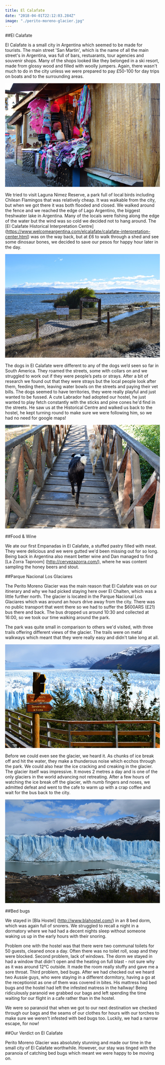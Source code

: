 ```yaml
---
title: El Calafate
date: "2018-04-01T22:12:03.284Z"
image: "./perito-moreno-glacier.jpg"
---
```


##El Calafate

El Calafate is a small city in Argentina which seemed to be made for tourists. The main street 'San Martin', which is the name of all the main street's in Argentina, was full of bars, restuarants, tour agencies and souvenir shops. Many of the shops looked like they belonged in a ski resort, made from glossy wood and filled with woolly jumpers. Again, there wasn't much to do in the city unless we were prepared to pay £50-100 for day trips on boats and to the surrounding areas.

![El Calafate](./el-calafate.jpg "El Calafate")

 We tried to visit Laguna Nimez Reserve, a park full of local birds including Chilean Flamingos that was relatively cheap. It was walkable from the city, but when we got there it was both flooded and closed. We walked around the fence and we reached the edge of Lago Argentino, the biggest freshwater lake in Argentina. Many of the locals were fishing along the edge of the water but the wind was so cold we decided not to hang around. The [El Calafate Historical Interpretation Centre] (https://www.welcomeargentina.com/elcalafate/calafate-interpretation-center.html) was on the way back, but at £6 to walk through a shed and see some dinosaur bones, we decided to save our pesos for happy hour later in the day.

![Laguna Nimez Reserve](./nimez.jpg "Laguna Nimez Reserve")

The dogs in El Calafate were different to any of the dogs we’d seen so far in South America. They roamed the streets, some with collars on and we struggled to work out if they were people’s pets or strays. After a bit of research we found out that they were strays but the local people look after them, feeding them, leaving water bowls on the streets and paying their vet bills. The dogs seemed to have territories, they were really playful and just wanted to be fussed. A cute Labrador had adopted our hostel, he just wanted to play fetch constantly with the sticks and pine cones he'd find in the streets. He saw us at the Historical Centre and walked us back to the hostel, he kept turning round to make sure we were following him, so we had no need for google maps!

![Hostel Dog](./dogs.jpg "Hostel Dog")

##Food & Wine

We ate our first Empanadas in El Calafate, a stuffed pastry filled with meat. They were delicious and we were gutted we'd been missing out for so long. Being back in Argentina also meant better wine and Dan managed to find [La Zorra Taproom] (http://cervezazorra.com/), where he was content sampling the honey beers and stout.

##Parque Nacional Los Glaciares

The Perito Moreno Glacier was the main reason that El Calafate was on our itinerary and why we had picked staying here over El Chalten, which was a little further north. The glacier is located in the Parque Nacional Los Glaciares which was around an hours drive away from the city. There was no public transport that went there so we had to suffer the $600ARS (£21) bus there and back. The bus dropped us around 10:30 and collected at 16:00, so we took our time walking around the park.

The park was quite small in comparison to others we'd visited, with three trails offering different views of the glacier. The trails were on metal walkways which meant that they were really easy and didn't take long at all.

![Perito Moreno Walkway](./walkway.jpg "Perito Moreno Walkway")

Before we could even see the glacier, we heard it. As chunks of ice break off and hit the water, they make a thunderous noise which ecchos through the park. We could also hear the ice cracking and creaking in the glacier. The glacier itself was impressive. It moves 2 metres a day and is one of the only glaciers in the world advancing not retreating. After a few hours of watching the ice break off the glacier, with numb fingers and noses, we admitted defeat and went to the cafe to warm up with a crap coffee and wait for the bus back to the city.

![Ice Falling](./ice-falling.jpg "Ice Falling")

##Bed bugs

We stayed in [Bla Hostel] (http://www.blahostel.com/) in an 8 bed dorm, which was again full of snorers. We struggled to recall a night in a dormatory where we had had a decent nights sleep without someone waking us up in the early hours with their snoring.

Problem one with the hostel was that there were two communal toilets for 50 guests, cleaned once a day. Often there was no toilet roll, soap and they were blocked. Second problem, lack of windows. The dorm we stayed in had a window that didn't open and the heating on full blast - not sure why as it was around 12°C outside. It made the room really stuffy and gave me a sore throat. Third problem, bed bugs. After we had checked out we heard two Aussie guys, who were staying in a different dormitory, having a go at the receptionist as one of them was covered in bites. His mattress had bed bugs and the hostel had left the infested matress in the hallway! Being ridiculously paranoid we grabbed our bags and left spending the time waiting for our flight in a cafe rather than in the hostel.

We were so paranoid that when we got to our next destination we checked through our bags and the seams of our clothes for hours with our torches to make sure we weren't infested with bed bugs too. Luckily, we had a narrow escape, for now!

##Our Verdict on El Calafate

Perito Moreno Glacier was absolutely stunning and made our time in the small city of El Calafate worthwhile. However, our stay was tinged with the paranoia of catching bed bugs which meant we were happy to be moving on.

